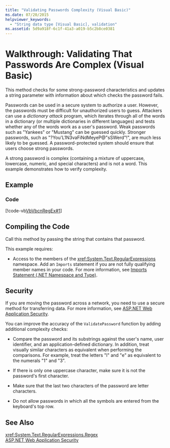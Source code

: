 ```yaml
---
title: "Validating Passwords Complexity (Visual Basic)"
ms.date: 07/20/2015
helpviewer_keywords: 
  - "String data type [Visual Basic], validation"
ms.assetid: 5d9a918f-6c1f-41a3-a019-b5c2b8ce0381
---
```

# Walkthrough: Validating That Passwords Are Complex (Visual Basic)
This method checks for some strong-password characteristics and updates a string parameter with information about which checks the password fails.  
  
 Passwords can be used in a secure system to authorize a user. However, the passwords must be difficult for unauthorized users to guess. Attackers can use a *dictionary attack* program, which iterates through all of the words in a dictionary (or multiple dictionaries in different languages) and tests whether any of the words work as a user's password. Weak passwords such as "Yankees" or "Mustang" can be guessed quickly. Stronger passwords, such as "?You'L1N3vaFiNdMeyeP@"sSWerd"!", are much less likely to be guessed. A password-protected system should ensure that users choose strong passwords.  
  
 A strong password is complex (containing a mixture of uppercase, lowercase, numeric, and special characters) and is not a word. This example demonstrates how to verify complexity.  
  
## Example  
  
### Code  
 [!code-vb[VbVbcnRegEx#1](../../../../visual-basic/programming-guide/language-features/strings/codesnippet/VisualBasic/walkthrough-validating-that-passwords-are-complex_1.vb)]  
  
## Compiling the Code  
 Call this method by passing the string that contains that password.  
  
 This example requires:  
  
- Access to the members of the <xref:System.Text.RegularExpressions> namespace. Add an `Imports` statement if you are not fully qualifying member names in your code. For more information, see [Imports Statement (.NET Namespace and Type)](../../../../visual-basic/language-reference/statements/imports-statement-net-namespace-and-type.md).  
  
## Security  
 If you are moving the password across a network, you need to use a secure method for transferring data. For more information, see [ASP.NET Web Application Security](https://msdn.microsoft.com/library/330a99hc).  
  
 You can improve the accuracy of the `ValidatePassword` function by adding additional complexity checks:  
  
- Compare the password and its substrings against the user's name, user identifier, and an application-defined dictionary. In addition, treat visually similar characters as equivalent when performing the comparisons. For example, treat the letters "l" and "e" as equivalent to the numerals "1" and "3".  
  
- If there is only one uppercase character, make sure it is not the password's first character.  
  
- Make sure that the last two characters of the password are letter characters.  
  
- Do not allow passwords in which all the symbols are entered from the keyboard's top row.  
  
## See Also  
 <xref:System.Text.RegularExpressions.Regex>  
 [ASP.NET Web Application Security](https://msdn.microsoft.com/library/330a99hc)
